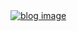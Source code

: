<a href="https://www.iicoom.shop" target="_blank">
  <img src="https://www.iicoom.shop/1642758875592.png" alt="blog image"/>
</a>
